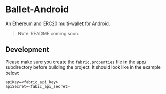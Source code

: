 # Ballet-Android

An Ethereum and ERC20 multi-wallet for Android.

> Note: README coming soon.

## Development

Please make sure you create the `fabric.properties` file in the app/ subdirectory before building the project.
It should look like in the example below:

```
apiKey=<fabric_api_key>
apiSecret=<fabic_api_secret>
```
